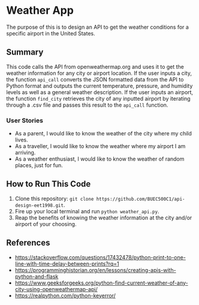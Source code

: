 # Weather App
The purpose of this is to design an API to get the weather conditions for a specific airport in the United States.

## Summary
This code calls the API from openweathermap.org and uses it to get the weather information for any city or airport location. If the user inputs a city, the function ```api_call``` converts the JSON formatted data from the API to Python format and outputs the current temperature, pressure, and humidity levels as well as a general weather description. If the user inputs an airport, the function ```find_city``` retrieves the city of any inputted airport by iterating through a .csv file and passes this result to the ```api_call``` function.

### User Stories
- As a parent, I would like to know the weather of the city where my child lives.
- As a traveller, I would like to know the weather where my airport I am arriving.
- As a weather enthusiast, I would like to know the weather of random places, just for fun.

## How to Run This Code
1. Clone this repository: ```git clone https://github.com/BUEC500C1/api-design-eet1998.git```.
2. Fire up your local terminal and run ```python weather_api.py```.
3. Reap the benefits of knowing the weather information at the city and/or airport of your choosing.

## References
- https://stackoverflow.com/questions/17432478/python-print-to-one-line-with-time-delay-between-prints?rq=1
- https://programminghistorian.org/en/lessons/creating-apis-with-python-and-flask
- https://www.geeksforgeeks.org/python-find-current-weather-of-any-city-using-openweathermap-api/
- https://realpython.com/python-keyerror/ 
